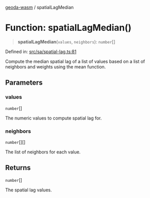 [geoda-wasm](../globals.md) / spatialLagMedian

# Function: spatialLagMedian()

> **spatialLagMedian**(`values`, `neighbors`): `number`[]

Defined in: [src/sa/spatial-lag.ts:81](https://github.com/GeoDaCenter/geoda-lib/blob/d16e85157b1f26754a712ea4c9a3cf18ab0e7b74/src/js/src/sa/spatial-lag.ts#L81)

Compute the median spatial lag of a list of values based on a list of neighbors and weights using the mean function.

## Parameters

### values

`number`[]

The numeric values to compute spatial lag for.

### neighbors

`number`[][]

The list of neighbors for each value.

## Returns

`number`[]

The spatial lag values.

